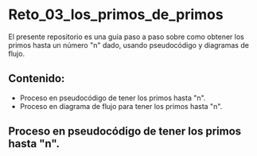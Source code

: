 # Reto_03_los_primos_de_primos
El presente repositorio es una guía paso a paso sobre como obtener los primos hasta un número "n" dado, usando pseudocódigo y diagramas de flujo.

## Contenido:
- Proceso en pseudocódigo de tener los primos hasta "n".
- Proceso en diagrama de flujo para tener los primos hasta "n".

## Proceso en pseudocódigo de tener los primos hasta "n".
